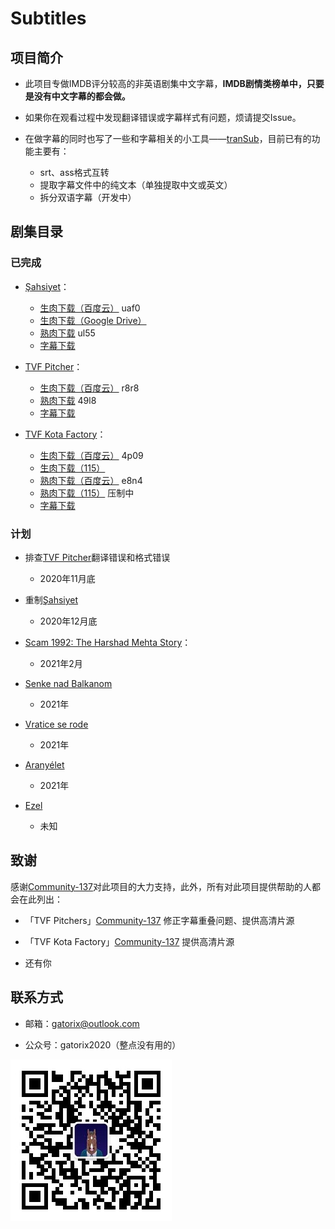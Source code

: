 # Subtitles

## 项目简介

+ 此项目专做IMDB评分较高的非英语剧集中文字幕，**IMDB剧情类榜单中，只要是没有中文字幕的都会做。**
+ 如果你在观看过程中发现翻译错误或字幕样式有问题，烦请提交Issue。
  
+ 在做字幕的同时也写了一些和字幕相关的小工具——[tranSub](https://github.com/Gatorix/tranSub)，目前已有的功能主要有：
  + srt、ass格式互转
  + 提取字幕文件中的纯文本（单独提取中文或英文）
  + 拆分双语字幕（开发中）

## 剧集目录

### 已完成

+ [Şahsiyet](https://www.imdb.com/title/tt7920978/)：
  + [生肉下载（百度云）](https://pan.baidu.com/s/1pYt28Lfisk_TLSw_Mow44A)  uaf0
  + [生肉下载（Google Drive）](https://drive.google.com/drive/folders/1qLnXOhKIunJaOyG4pQaBL0eLK3aWwJ84)
  + [熟肉下载](https://pan.baidu.com/s/1TRRtt3KCvDXFASHpKZelaw)  ul55
  + [字幕下载](https://subhd.tv/ar0/497317)

+ [TVF Pitcher](https://www.imdb.com/title/tt4742876/)：
  + [生肉下载（百度云）](https://pan.baidu.com/s/1IN16hjwpVmdqmit4peG5FQ)  r8r8
  + [熟肉下载](https://pan.baidu.com/s/1xqdF4UU5uzxHp5zyVRFBgg)  49l8
  + [字幕下载](http://subhd.la/a/507567)
  
+ [TVF Kota Factory](https://www.imdb.com/title/tt9432978/)：
  + [生肉下载（百度云）](https://pan.baidu.com/s/1f3QwLn-40GGg5FgtGOJqYw)  4p09
  + [生肉下载（115）](https://115.com/s/sw3x55u3w7m?password=j913&#)
  + [熟肉下载（百度云）](https://pan.baidu.com/s/1zmEFTetvYXyC8MwdGDJk3Q)  e8n4
  + [熟肉下载（115）](https://pan.baidu.com/s/1xqdF4UU5uzxHp5zyVRFBgg)  压制中
  + [字幕下载](https://subhd.tv/a/511086)
  
### 计划

+ 排查[TVF Pitcher](https://www.imdb.com/title/tt4742876/)翻译错误和格式错误
  + 2020年11月底

+ 重制[Şahsiyet](https://www.imdb.com/title/tt7920978/)
  + 2020年12月底

+ [Scam 1992: The Harshad Mehta Story](https://www.imdb.com/title/tt12392504/)：
  + 2021年2月
  
+ [Senke nad Balkanom](https://www.imdb.com/title/tt6108262/)
  + 2021年

+ [Vratice se rode](https://www.imdb.com/title/tt1043822/)
  + 2021年
  
+ [Aranyélet](https://www.imdb.com/title/tt5099020/)
  + 2021年
  
+ [Ezel](https://www.imdb.com/title/tt1534360/)
  + 未知
  
## 致谢

感谢[Community-137](https://github.com/Community-137)对此项目的大力支持，此外，所有对此项目提供帮助的人都会在此列出：

+ 「TVF Pitchers」[Community-137](https://github.com/Community-137) 修正字幕重叠问题、提供高清片源

+ 「TVF Kota Factory」[Community-137](https://github.com/Community-137) 提供高清片源

+ 还有你
  
## 联系方式

+ 邮箱：gatorix@outlook.com

+ 公众号：gatorix2020（整点没有用的）
  
![公众号二维码](https://github.com/Gatorix/subtitles/blob/master/Others/qrcode_for_gh_f9b5d24b04ce_258.jpg)
